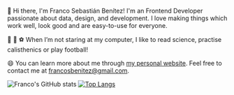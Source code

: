 👋 Hi there, I'm Franco Sebastián Benítez! I'm an Frontend Developer passionate about data, design, and development. I love making things which work well, look good and are easy-to-use for everyone.

📖 💪 ⚽️ When I’m not staring at my computer, I like to read science, practise calisthenics or play football! 

😄 You can learn more about me through [my personal website](https://www.francosbenitez.com/). Feel free to contact me at [francosbenitez@gmail.com](mailto:francosbenitez@gmail.com).

![Franco's GitHub stats](https://github-readme-stats.vercel.app/api?username=francosbenitez)
[![Top Langs](https://github-readme-stats.vercel.app/api/top-langs/?username=francosbenitez&layout=compact&exclude_repo=website&langs_count=6&hide=scss,powershell)](https://github.com/anuraghazra/github-readme-stats)

